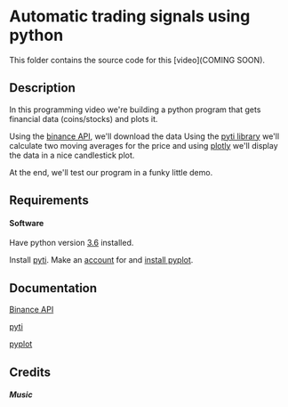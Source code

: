 # Automatic trading signals using python
This folder contains the source code for this [video](COMING SOON).

## Description
In this programming video we're building a python program that gets financial data (coins/stocks) and plots it.

Using the [binance API](), we'll download the data
Using the [pyti library]() we'll calculate two moving averages for the price 
and using [plotly]() we'll display the data in a nice candlestick plot. 

At the end, we'll test our program in a funky little demo.

## Requirements

#### Software
Have python version [3.6]() installed. 

Install [pyti]().
Make an [account]() for and [install pyplot]().

## Documentation
[Binance API]()

[pyti]()

[pyplot]()

## Credits

##### Music